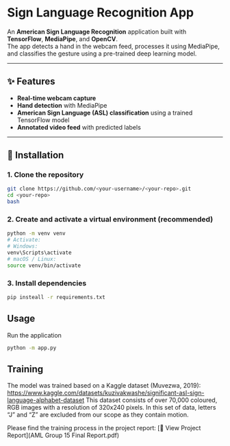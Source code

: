 # Sign Language Recognition App

An **American Sign Language Recognition** application built with **TensorFlow**, **MediaPipe**, and **OpenCV**.  
The app detects a hand in the webcam feed, processes it using MediaPipe, and classifies the gesture using a pre-trained deep learning model.

---

## ✨ Features

-  **Real-time webcam capture**
-  **Hand detection** with MediaPipe
-  **American Sign Language (ASL) classification** using a trained TensorFlow model
-  **Annotated video feed** with predicted labels
---

## 🚀 Installation

### 1. Clone the repository
```bash
git clone https://github.com/<your-username>/<your-repo>.git
cd <your-repo>
bash
```

### 2. Create and activate a virtual environment (recommended)
```bash
python -m venv venv
# Activate:
# Windows:
venv\Scripts\activate
# macOS / Linux:
source venv/bin/activate
```
### 3. Install dependencies
```bash
pip insteall -r requirements.txt
```

## Usage

Run the application
```bash
python -m app.py
```
## Training
The model was trained based on a Kaggle dataset (Muvezwa, 2019):
https://www.kaggle.com/datasets/kuzivakwashe/significant-asl-sign-language-alphabet-dataset
This dataset consists of over 70,000 coloured, RGB images with a resolution of 320x240 pixels. In this set of data, letters “J” and “Z” are excluded from our scope as they contain motion.

Please find the training process in the project report:
[📄 View Project Report](AML Group 15 Final Report.pdf)